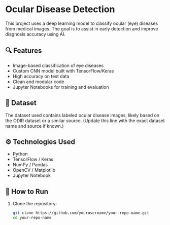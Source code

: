 # Ocular Disease Detection

This project uses a deep learning model to classify ocular (eye) diseases from medical images. The goal is to assist in early detection and improve diagnosis accuracy using AI.

## 🔍 Features

- Image-based classification of eye diseases
- Custom CNN model built with TensorFlow/Keras
- High accuracy on test data
- Clean and modular code
- Jupyter Notebooks for training and evaluation

## 📁 Dataset

The dataset used contains labeled ocular disease images, likely based on the ODIR dataset or a similar source. (Update this line with the exact dataset name and source if known.)

## ⚙️ Technologies Used

- Python
- TensorFlow / Keras
- NumPy / Pandas
- OpenCV / Matplotlib
- Jupyter Notebook

## 🚀 How to Run

1. Clone the repository:
   ```bash
   git clone https://github.com/yourusername/your-repo-name.git
   cd your-repo-name
